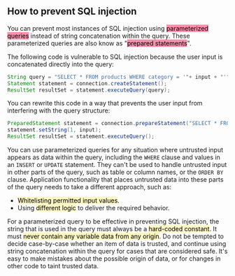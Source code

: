## How to prevent SQL injection

You can prevent most instances of SQL injection using <mark style="background: #FF5582A6;">parameterized queries</mark> instead of string concatenation within the query. These parameterized queries are also know as "<mark style="background: #FF5582A6;">prepared statements</mark>".

The following code is vulnerable to SQL injection because the user input is concatenated directly into the query:

```java
String query = "SELECT * FROM products WHERE category = '"+ input + "'";
Statement statement = connection.createStatement();
ResultSet resultSet = statement.executeQuery(query);
```

You can rewrite this code in a way that prevents the user input from interfering with the query structure:

```java
PreparedStatement statement = connection.prepareStatement("SELECT * FROM products WHERE category = ?");
statement.setString(1, input);
ResultSet resultSet = statement.executeQuery();
```

You can use parameterized queries for any situation where untrusted input appears as data within the query, including the `WHERE` clause and values in an `INSERT` or `UPDATE` statement. They can't be used to handle untrusted input in other parts of the query, such as table or column names, or the `ORDER BY` clause. Application functionality that places untrusted data into these parts of the query needs to take a different approach, such as:

- <mark style="background: #FFF3A3A6;">Whitelisting permitted input values</mark>.
- Using <mark style="background: #FFF3A3A6;">different logic</mark> to deliver the required behavior.

For a parameterized query to be effective in preventing SQL injection, the string that is used in the query must always be a <mark style="background: #FFF3A3A6;">hard-coded constant</mark>. It must <mark style="background: #FFF3A3A6;">never contain any variable data from any origin</mark>. Do not be tempted to decide case-by-case whether an item of data is trusted, and continue using string concatenation within the query for cases that are considered safe. It's easy to make mistakes about the possible origin of data, or for changes in other code to taint trusted data.

